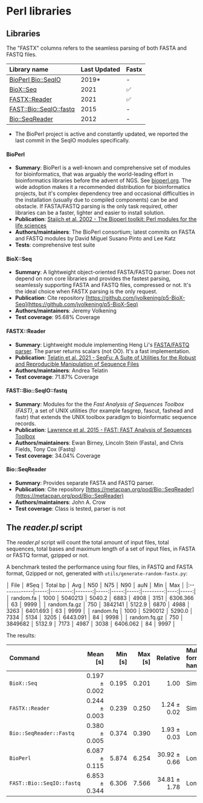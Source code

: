 # Perl libraries
## Libraries

The "FASTX" columns refers to the seamless parsing of both FASTA and FASTQ files.

| Library name                                                               | Last Updated | Fastx |
|:---------------------------------------------------------------------------|:-------------|:------|
| [BioPerl Bio::SeqIO](https://metacpan.org/pod/Bio::SeqIO)                  |  2019* | -    |
| [BioX::Seq](https://metacpan.org/pod/BioX::Seq)                            |  2021  | ✅    |
| [FASTX::Reader](https://metacpan.org/pod/FASTX::Reader)                    |  2021  | ✅    | 
| [FAST::Bio::SeqIO::fastq](https://metacpan.org/pod/FAST::Bio::SeqIO::fastq)|  2015  |  -    |
| [Bio::SeqReader](https://metacpan.org/pod/Bio::SeqReader)                  |  2012  |  -    | 

* The BioPerl project is active and constantly updated, we reported the last commit in the SeqIO modules specifically.

#### BioPerl

* **Summary**: BioPerl is a well-known and comprehensive set of modules for bioinformatics, that was arguably the world-leading
effort in bioinformatics libraries before the advent of NGS. See [bioperl.org](https://bioperl.org/). The wide adoption
makes it a recommended distribution for bioinformatics projects, but it's complex dependency tree and occasional difficulties
in the installation (usually due to compiled components) can be and obstacle. If FASTA/FASTQ parsing is the only task required, other libraries can be a faster, lighter and easier to install solution.
* **Publication**: [Stajich et al. 2002 - The Bioperl toolkit: Perl modules for the life sciences](http://dx.doi.org/10.1101/gr.361602)
* **Authors/maintainers**: The BioPerl consortium; latest commits on FASTA and FASTQ modules by David Miguel Susano Pinto and Lee Katz
* **Tests**: comprehensive test suite 


#### BioX::Seq

* **Summary**: A lightweight object-oriented FASTA/FASTQ parser. Does not depend on non core libraries and provides the fastest parsing, seamlessly supporting FASTA and FASTQ files, compressed or not. It's the ideal choice when FASTX parsing is the only request.
* **Publication**: Cite repository [https://github.com/jvolkening/p5-BioX-Seq](https://github.com/jvolkening/p5-BioX-Seq)
* **Authors/maintainers**: Jeremy Volkening
* **Test coverage**: 95.68% Coverage


#### FASTX::Reader

* **Summary**: Lightweight module implementing Heng Li's 
[FASTA/FASTQ parser](https://github.com/lh3/readfq/blob/master/readfq.pl). The parser returns scalars (not OO). It's a fast implementation.
* **Publication**: [Telatin et al. 2021 - SeqFu: A Suite of Utilities for the Robust and Reproducible Manipulation of Sequence Files](https://www.mdpi.com/2306-5354/8/5/59)
* **Authors/maintainers**: Andrea Telatin
* **Test coverage**: 71.87% Coverage

#### FAST::Bio::SeqIO::fastq

* **Summary**: Modules for the the *Fast Analysis of Sequences Toolbox (FAST)*, a set of UNIX utilities (for example fasgrep, fascut, fashead and fastr) that extends the UNIX toolbox paradigm to bioinformatic sequence records.
* **Publication**: [Lawrence et al. 2015 - FAST: FAST Analysis of Sequences Toolbox](https://www.frontiersin.org/articles/10.3389/fgene.2015.00172/full)
* **Authors/maintainers**: Ewan Birney, Lincoln Stein (Fasta), and Chris Fields, Tony Cox (Fastq)
* **Test coverage**: 34.04% Coverage  

#### Bio::SeqReader

* **Summary**: Provides separate FASTA and FASTQ parser.
* **Publication**: Cite repository [https://metacpan.org/pod/Bio::SeqReader](https://metacpan.org/pod/Bio::SeqReader)
* **Authors/maintainers**: John A. Crow
* **Test coverage**: Class is tested, parser is not


## The _reader.pl_ script

The _reader.pl_ script will count the total amount of input files, total sequences, total bases and maximum length
of a set of input files, in FASTA or FASTQ format, gzipped or not.

A benchmark tested the performance using four files, in FASTQ and FASTA format, Gzipped or not,
generated with `utils/generate-random-fastx.py`:

│ File         │ #Seq │ Total bp │ Avg    │ N50  │ N75  │ N90  │ auN      │ Min │ Max  │
|:-------------|-----:|---------:|-------:|-----:|-----:|-----:|---------:|----:|-----:|
│ random.fa    │ 1000 │ 5040213  │ 5040.2 │ 6883 │ 4908 │ 3151 │ 6306.366 │ 63  │ 9999 │
│ random.fa.gz │ 750  │ 3842141  │ 5122.9 │ 6870 │ 4988 │ 3263 │ 6401.693 │ 63  │ 9999 │
│ random.fq    │ 1000 │ 5290012  │ 5290.0 │ 7334 │ 5134 │ 3205 │ 6443.091 │ 84  │ 9998 │
│ random.fq.gz │ 750  │ 3849682  │ 5132.9 │ 7173 │ 4987 │ 3038 │ 6406.062 │ 84  │ 9997 │


The results:

| Command | Mean [s] | Min [s] | Max [s] | Relative | Multi format handling |
|:---|---:|---:|---:|---:|:---|
| `BioX::Seq` | 0.197 ± 0.002 | 0.195 | 0.201 | 1.00 | Simpler |
| `FASTX::Reader` | 0.244 ± 0.003 | 0.239 | 0.250 | 1.24 ± 0.02 | Simpler |
| `Bio::SeqReader::Fastq` | 0.380 ± 0.005 | 0.374 | 0.390 | 1.93 ± 0.03 | Longer |
| `BioPerl` | 6.087 ± 0.115 | 5.874 | 6.254 | 30.92 ± 0.66 | Longer |
| `FAST::Bio::SeqIO::fastq` | 6.853 ± 0.344 | 6.306 | 7.566 | 34.81 ± 1.78 | Longer |
